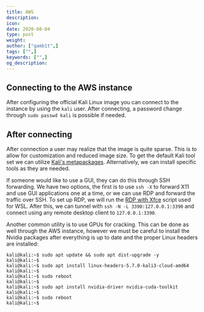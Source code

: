 ```yaml
---
title: AWS
description:
icon:
date: 2020-08-04
type: post
weight:
author: ["gamb1t",]
tags: ["",]
keywords: ["",]
og_description:
---
```


## Connecting to the AWS instance

After configuring the official Kali Linux image you can connect to the instance by using the `kali` user. After connecting, a password change through `sudo passwd kali` is possible if needed.

## After connecting

After connection a user may realize that the image is quite sparse. This is to allow for customization and reduced image size. To get the default Kali tool set we can utilize [Kali's metapackages](https://www.kali.org/docs/general-use/metapackages/). Alternatively, we can install specific tools as they are needed.

If someone would like to use a GUI, they can do this through SSH forwarding. We have two options, the first is to use `ssh -X` to forward X11 and use GUI applications one at a time, or we can use RDP and forward the traffic over SSH. To set up RDP, we will run the [RDP with Xfce](https://www.kali.org/docs/general-use/xfce-with-rdp/) script used for WSL. After this, we can tunnel with `ssh -N -L 3390:127.0.0.1:3390` and connect using any remote desktop client to `127.0.0.1:3390`.

Another common utility is to use GPUs for cracking. This can be done as well through the AWS instance, however we must be careful to install the Nvidia packages after everything is up to date and the proper Linux headers are installed:

```
kali@kali:~$ sudo apt update && sudo apt dist-upgrade -y
kali@kali:~$
kali@kali:~$ sudo apt install linux-headers-5.7.0-kali3-cloud-amd64
kali@kali:~$
kali@kali:~$ sudo reboot
kali@kali:~$
kali@kali:~$ sudo apt install nvidia-driver nvidia-cuda-toolkit
kali@kali:~$
kali@kali:~$ sudo reboot
kali@kali:~$
```